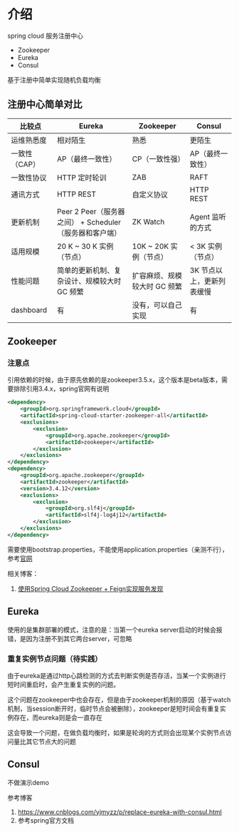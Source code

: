 # 介绍

spring cloud 服务注册中心
* Zookeeper
* Eureka
* Consul

基于注册中简单实现随机负载均衡

## 注册中心简单对比
| 比较点        | Eureka                                                  | Zookeeper                    | Consul                    |
| ------------- | ------------------------------------------------------- | ---------------------------- | ------------------------- |
| 运维熟悉度    | 相对陌生                                                | 熟悉                         | 更陌生                    |
| 一致性（CAP） | AP（最终一致性）                                        | CP（一致性强）               | AP（最终一致性）          |
| 一致性协议    | HTTP 定时轮训                                           | ZAB                          | RAFT                      |
| 通讯方式      | HTTP REST                                               | 自定义协议                   | HTTP REST                 |
| 更新机制      | Peer 2 Peer（服务器之间） + Scheduler（服务器和客户端） | ZK Watch                     | Agent 监听的方式          |
| 适用规模      | 20 K ~ 30 K 实例（节点）                                | 10K ~ 20K 实例（节点）       | < 3K 实例（节点）         |
| 性能问题      | 简单的更新机制、复杂设计、规模较大时 GC 频繁            | 扩容麻烦、规模较大时 GC 频繁 | 3K 节点以上，更新列表缓慢 |
| dashboard | 有 | 没有，可以自己实现 | 有 |

## Zookeeper
### 注意点
引用依赖的时候，由于原先依赖的是zookeeper3.5.x，这个版本是beta版本，需要排除引用3.4.x，spring官网有说明
```xml
<dependency>
    <groupId>org.springframework.cloud</groupId>
    <artifactId>spring-cloud-starter-zookeeper-all</artifactId>
    <exclusions>
        <exclusion>
            <groupId>org.apache.zookeeper</groupId>
            <artifactId>zookeeper</artifactId>
        </exclusion>
    </exclusions>
</dependency>
<dependency>
    <groupId>org.apache.zookeeper</groupId>
    <artifactId>zookeeper</artifactId>
    <version>3.4.12</version>
    <exclusions>
        <exclusion>
            <groupId>org.slf4j</groupId>
            <artifactId>slf4j-log4j12</artifactId>
        </exclusion>
    </exclusions>
</dependency>
```

需要使用bootstrap.properties，不能使用application.properties（亲测不行），参考[官网](https://cloud.spring.io/spring-cloud-zookeeper/single/spring-cloud-zookeeper.html)

相关博客：
1. [使用Spring Cloud Zookeeper + Feign实现服务发现](https://www.cnblogs.com/karascanvas/p/7521942.html)

## Eureka
使用的是集群部署的模式，注意的是：当第一个eureka server启动的时候会报错，是因为注册不到其它两台server，可忽略

### 重复实例节点问题（待实践）

由于eureka是通过http心跳检测的方式去判断实例是否存活，当某一个实例进行短时间重启时，会产生重复实例的问题。

这个问题在zookeeper中也会存在，但是由于zookeeper机制的原因（基于watch机制，当session断开时，临时节点会被删除），zookeeper是短时间会有重复实例存在，而eureka则是会一直存在

这会导致一个问题，在做负载均衡时，如果是轮询的方式则会出现某个实例节点访问量比其它节点大的问题

## Consul
不做演示demo

参考博客
1. https://www.cnblogs.com/yjmyzz/p/replace-eureka-with-consul.html
1. 参考spring官方文档